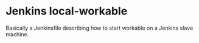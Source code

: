 # Jenkins local-workable

Basically a Jenkinsfile describing how to start workable on a Jenkins slave machine.